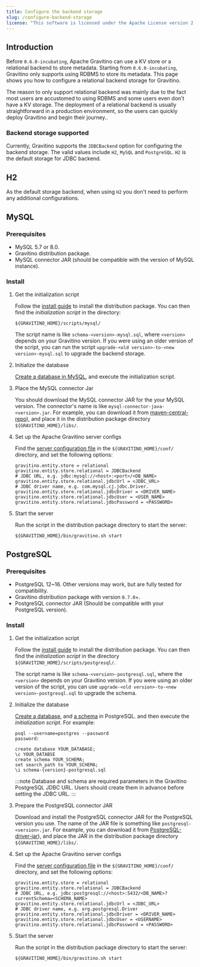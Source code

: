 ```yaml
---
title: Configure the backend storage
slug: /configure-backend-storage
license: "This software is licensed under the Apache License version 2."
---
```


## Introduction

Before `0.6.0-incubating`, Apache Gravitino can use a KV store or a relational backend to store metadata.
Starting from `0.6.0-incubating`, Gravitino only supports using RDBMS to store its metadata.
This page shows you how to configure a relational backend storage for Gravitino.

The reason to only support relational backend was mainly due to the fact
most users are accustomed to using RDBMS and some users even don't have a KV storage.
The deployment of a relational backend is usually straightforward in a production environment,
so the users can quickly deploy Gravitino and begin their journey..

### Backend storage supported

Currently, Gravitino supports the `JDBCBackend` option for configuring the backend storage.
The valid values include `H2`, `MySQL` and `PostgreSQL`.
`H2` is the default storage for JDBC backend.

## H2

As the default storage backend, when using `H2` you don't need to perform any additional configurations.

## MySQL

### Prerequisites

+ MySQL 5.7 or 8.0.
+ Gravitino distribution package.
+ MySQL connector JAR (should be compatible with the version of MySQL instance).

### Install

1. Get the initialization script

   Follow the [install guide](./install.md) to install the distribution package.
   You can then find the *initialization script* in the directory:

   ```text
   ${GRAVITINO_HOME}/scripts/mysql/
   ```

   The script name is like `schema-<version>-mysql.sql`,
   where `<version>` depends on your Gravitino version.
   If you were using an older version of the script, you can run the script
   `upgrade-<old version>-to-<new version>-mysql.sql` to upgrade the backend storage.

1. Initialize the database

   [Create a database in MySQL](https://www.mysqltutorial.org/mysql-basics/mysql-create-database/),
   and execute the initialization script.

1. Place the MySQL connector Jar

   You should download the MySQL connector JAR for the your MySQL version.
   The connector's name is like `mysql-connector-java-<version>.jar`.
   For example, you can download it from [maven-central-repo](https://repo1.maven.org/maven2/mysql/mysql-connector-java/)),
   and place it in the distribution package directory `${GRAVITINO_HOME}/libs/`.

1. Set up the Apache Gravitino server configs

   Find the [server configuration file](../admin/server-config.md)
   in the `${GRAVITINO_HOME}/conf/` directory, and set the following options:

   ```text
   gravitino.entity.store = relational
   gravitino.entity.store.relational = JDBCBackend
   # JDBC URL, e.g. jdbc:mysql://<host>:<port>/<DB_NAME>
   gravitino.entity.store.relational.jdbcUrl = <JDBC_URL>
   # JDBC driver name, e.g. com.mysql.cj.jdbc.Driver.
   gravitino.entity.store.relational.jdbcDriver = <DRIVER_NAME>
   gravitino.entity.store.relational.jdbcUser = <USER_NAME>
   gravitino.entity.store.relational.jdbcPassword = <PASSWORD>
   ```

1. Start the server

   Run the script in the distribution package directory to start the server:

   ```shell
   ${GRAVITINO_HOME}/bin/gravitino.sh start
   ```

## PostgreSQL

### Prerequisites

- PostgreSQL 12~16. Other versions may work, but are fully tested for compatibility.
- Gravitino distribution package with version `0.7.0`+.
- PostgreSQL connector JAR (Should be compatible with your PostgreSQL version).

### Install

1. Get the initialization script

   Follow the [install guide](./install.md) to install the distribution package.
   You can then find the *initialization script* in the directory `${GRAVITINO_HOME}/scripts/postgresql/`.

   The script name is like `schema-<version>-postgresql.sql`,
   where the `<version>` depends on your Gravitino version.
   If you were using an older version of the script, you can use
   `upgrade-<old version>-to-<new version>-postgresql.sql` to upgrade the schema.

1. Initialize the database

   [Create a database](https://www.postgresql.org/docs/current/sql-createdatabase.html),
   and [a schema](https://www.postgresql.org/docs/current/sql-createschema.html) in PostgreSQL.
   and then execute the *initialization script*. For example:

   ```postgresql
   psql --username=postgres --password 
   password:

   create database YOUR_DATABASE;
   \c YOUR_DATABSE
   create schema YOUR_SCHEMA;
   set search_path to YOUR_SCHEMA;
   \i schema-{version}-postgresql.sql
   ```

   :::note
   Database and schema are required parameters in the Gravitino PostgreSQL JDBC URL.
   Users should create them in advance before setting the JDBC URL.
   :::

1. Prepare the PostgreSQL connector JAR

   Download and install the PostgreSQL connector JAR for the PostgreSQL version you use.
   The name of the JAR file is something like `postgresql-<version>.jar`.
   For example, you can download it from [PostgreSQL-driver-jar](https://jdbc.postgresql.org/download/postgresql-42.7.0.jar)),
   and place the JAR in the distribution package directory `${GRAVITINO_HOME}/libs/`.

1. Set up the Apache Gravitino server configs

   Find the [server configuration file](../admin/server-config.md)
   in the `${GRAVITINO_HOME}/conf/` directory, and set the following options:

   ```text
   gravitino.entity.store = relational
   gravitino.entity.store.relational = JDBCBackend
   # JDBC URL, e.g. jdbc:postgresql://<host>:5432/<DB_NAME>?currentSchema=<SCHEMA_NAME>
   gravitino.entity.store.relational.jdbcUrl = <JDBC_URL>
   # JDBC driver name, e.g. org.postgresql.Driver
   gravitino.entity.store.relational.jdbcDriver = <DRIVER_NAME>
   gravitino.entity.store.relational.jdbcUser = <USERNAME>
   gravitino.entity.store.relational.jdbcPassword = <PASSWORD>
   ```

1. Start the server

   Run the script in the distribution package directory to start the server:

   ```shell
   ${GRAVITINO_HOME}/bin/gravitino.sh start
   ```

